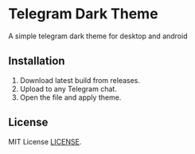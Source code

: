# Telegram Dark Theme
A simple telegram dark theme for desktop and android

## Installation
1. Download latest build from releases.
2. Upload to any Telegram chat.
3. Open the file and apply theme.

## License
MIT License [LICENSE](LICENSE).

